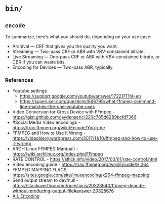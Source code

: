 # `bin/`


## `encode`


  To summarize, here’s what you should do, depending on your use case:

  - Archival — CRF that gives you the quality you want.
  - Streaming — Two-pass CRF or ABR with VBV-constained bitrate.
  - Live Streaming — One-pass CRF or ABR with VBV-constained bitrate, or CBR if you can waste bits.
  - Encoding for Devices — Two-pass ABR, typically.


### References

  - Youtube settings
    - https://support.google.com/youtube/answer/1722171?hl=en
    - https://superuser.com/questions/866798/what-ffmpeg-command-line-matches-the-one-youtube-uses
  - Video Conversion for Cross Device with FFmpeg - https://gist.github.com/jaydenseric/220c785d6289bcfd7366
  - #Social Media Video encodings - https://trac.ffmpeg.org/wiki/Encode/YouTube
  - FFMPEG and How to Use It Wrong - https://videoblerg.wordpress.com/2017/11/10/ffmpeg-and-how-to-use-it-wrong/
  - ARCH Linux FFMPEG Man(ual) - https://wiki.archlinux.org/index.php/FFmpeg
  - RATE CONTROL - https://slhck.info/video/2017/03/01/rate-control.html
  - Video encoding guide - https://trac.ffmpeg.org/wiki/Encode/H.264
  - FFMPEG MAPPING FLAGS - https://sites.google.com/site/linuxencoding/x264-ffmpeg-mapping
  - Send output stream to dev/null - https://stackoverflow.com/questions/20323640/ffmpeg-deocde-without-producing-output-file#answer-20325676
  - [A.I. Encoding](https://bitmovin.com/chunk-based-3-pass-video-encoding-uses-machine-learning-deliver-unrivalled-quality/)
